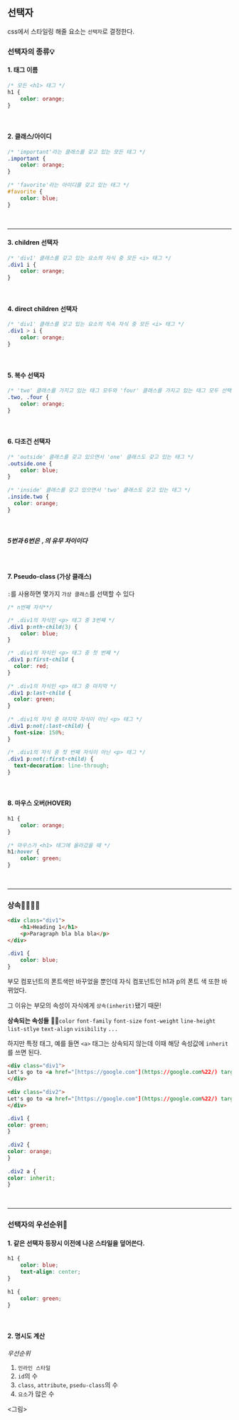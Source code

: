 ## 선택자

css에서 스타일링 해줄 요소는 `선택자`로 결정한다. 

### 선택자의 종류💡

#### 1. 태그 이름

```css
/* 모든 <h1> 태그 */  
h1 {  
	color: orange;  
}
```
<br>

#### 2. 클래스/아이디
```css
/* 'important'라는 클래스를 갖고 있는 모든 태그 */  
.important {  
	color: orange;  
}  
  
/* 'favorite'라는 아이디를 갖고 있는 태그 */  
#favorite {  
	color: blue;  
}
```
<br>

---

#### 3. children 선택자

```css
/* 'div1' 클래스를 갖고 있는 요소의 자식 중 모든 <i> 태그 */  
.div1 i {  
	color: orange;  
}
```
<br>

#### 4. direct children 선택자
```css
/* 'div1' 클래스를 갖고 있는 요소의 직속 자식 중 모든 <i> 태그 */  
.div1 > i {  
	color: orange;  
}
```
<br>

#### 5. 복수 선택자
```css
/* 'two' 클래스를 가지고 있는 태그 모두와 'four' 클래스를 가지고 있는 태그 모두 선택 */  
.two, .four {  
	color: orange;  
}
```
<br>

#### 6. 다조건 선택자
```css
/* 'outside' 클래스를 갖고 있으면서 'one' 클래스도 갖고 있는 태그 */  
.outside.one {  
	color: blue;  
}  
  
/* 'inside' 클래스를 갖고 있으면서 'two' 클래스도 갖고 있는 태그 */  
.inside.two {  
  color: orange;  
}
```
<br>

##### **5번과 6번은 `,`의 유무 차이이다**
<br>

#### 7. Pseudo-class (가상 클래스)
`:`를 사용하면 몇가지 `가상 클래스`를 선택할 수 있다

```css
/* n번째 자식**/

/* .div1의 자식인 <p> 태그 중 3번째 */  
.div1 p:nth-child(3) {  
	color: blue;  
}

/* .div1의 자식인 <p> 태그 중 첫 번째 */  
.div1 p:first-child {  
  color: red;  
}  
  
/* .div1의 자식인 <p> 태그 중 마지막 */  
.div1 p:last-child {  
  color: green;  
}  
  
/* .div1의 자식 중 마지막 자식이 아닌 <p> 태그 */  
.div1 p:not(:last-child) {  
  font-size: 150%;  
}  
  
/* .div1의 자식 중 첫 번째 자식이 아닌 <p> 태그 */  
.div1 p:not(:first-child) {  
  text-decoration: line-through;  
}
```
<br>

#### 8. 마우스 오버(HOVER)
```css
h1 {  
	color: orange;  
}  
  
/* 마우스가 <h1> 태그에 올라갔을 때 */  
h1:hover {  
	color: green;  
}
```
<br>

---

### 상속👨‍👩‍👧‍👦
```html
<div class="div1">  
	<h1>Heading 1</h1>  
	<p>Paragraph bla bla bla</p>  
</div>
```

```css
.div1 {  
	color: blue;  
}
```
부모 컴포넌트의 폰트색만 바꾸었을 뿐인데 자식 컴포넌트인 h1과 p의 폰트 색 또한 바뀌었다.

그 이유는 부모의 속성이 자식에게 `상속(inherit)`됐기 때문!
<br>


**상속되는 속성들**
🙋‍♂️`color` `font-family` `font-size` `font-weight` `line-height` `list-stlye` `text-align` `visibility` `...`

하지만 특정 태그, 예를 들면 `<a>` 태그는 상속되지 않는데 이때 해당 속성값에 `inherit`를 쓰면 된다.

```html
<div class="div1">  
Let's go to <a href="[https://google.com"](https://google.com%22/) target="_blank">google</a>!  
</div>  
  
<div class="div2">  
Let's go to <a href="[https://google.com"](https://google.com%22/) target="_blank">google</a>!  
</div>
```
```css
.div1 {  
color: green;  
}  
  
.div2 {  
color: orange;  
}  
  
.div2 a {  
color: inherit;  
}
```
<br>

---

### 선택자의 우선순위👀

#### 1. 같은 선택자 등장시 이전에 나온 스타일을 덮어쓴다.
```css
h1 {  
	color: blue;  
	text-align: center;  
}  
  
h1 {  
	color: green;  
}
```
<br>

#### 2. 명시도 계산
*우선순위*
 1. `인라인 스타일`
 2. `id`의 수
 3. `class`, `attribute`, `psedu-class`의 수
 4. `요소`가 많은 수

<그림>


